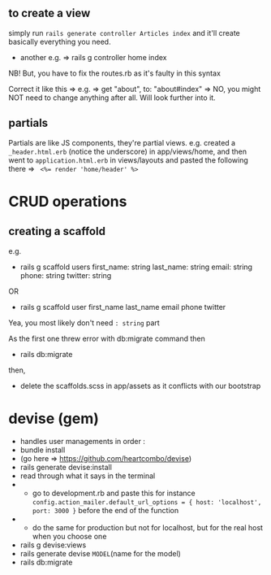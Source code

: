 ## to create a view

simply run `rails generate controller Articles index` and it'll create basically everything you need.

- another e.g. => rails g controller home index

NB! But, you have to fix the routes.rb as it's faulty in this syntax

Correct it like this => e.g. => get "about", to: "about#index"
=> NO, you might NOT need to change anything after all. Will look further into it.

## partials

Partials are like JS components, they're partial views.
e.g. created a `_header.html.erb` (notice the underscore) in app/views/home, and then went to `application.html.erb` in views/layouts and pasted the following there => ` <%= render 'home/header' %>`

# CRUD operations

## creating a scaffold

e.g.

- rails g scaffold users first_name: string last_name: string email: string phone: string twitter: string

OR

- rails g scaffold user first_name last_name email phone twitter

Yea, you most likely don't need `: string` part

As the first one threw error with db:migrate command
then

- rails db:migrate

then,

- delete the scaffolds.scss in app/assets as it conflicts with our bootstrap

# devise (gem)

- handles user managements
  in order :
- bundle install
- (go here => https://github.com/heartcombo/devise)
- rails generate devise:install
- read through what it says in the terminal
- - go to development.rb and paste this for instance `config.action_mailer.default_url_options = { host: 'localhost', port: 3000 }` before the end of the function
- - do the same for production but not for localhost, but for the real host when you choose one
- rails g devise:views
- rails generate devise `MODEL`(name for the model)
- rails db:migrate
